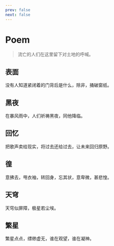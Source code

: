```yaml
---
prev: false
next: false
---
```


# Poem
> 流亡的人们在这里留下对土地的呼喊。

## 表面
没有人知道紧闭着的门背后是什么，除非，捅破窗纸。

## 黑夜
在暴风雨中，人们祈祷黑夜，同他降临。

## 回忆
把歌声卖给现实，将过去还给过去，让未来回归原野。

## 徨
意拂去，甩衣袖，转回身，忘其状，意卑微，甚悲惶。

## 天穹
天穹似屏障，极星若尘埃。

## 繁星
繁星点点，缥缈虚无，谁在观望，谁在凝神。